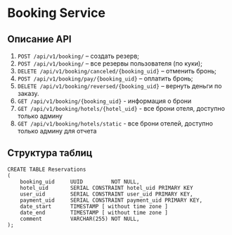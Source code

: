 # Booking Service

## Описание API
1. `POST /api/v1/booking/` – создать резерв;
2. `POST /api/v1/booking/` – все резервы пользователя (по куки);
3. `DELETE /api/v1/booking/canceled/{booking_uid}` – отменить бронь;
4. `POST /api/v1/booking/pay/{booking_uid}` – оплатить бронь;
5. `DELETE /api/v1/booking/reversed/{booking_uid}` – вернуть деньги по заказу.
6. `GET /api/v1/booking/{booking_uid}` - информация о брони
7. `GET /api/v1/booking/hotels/{hotel_uid}` - все брони отеля, доступно только админу
8. `GET /api/v1/booking/hotels/static` - все брони отелей, доступно только админу для отчета

## Структура таблиц
```postgresql
CREATE TABLE Reservations
(
    booking_uid     UUID         NOT NULL,
    hotel_uid       SERIAL CONSTRAINT hotel_uid PRIMARY KEY
    user_uid        SERIAL CONSTRAINT user_uid PRIMARY KEY,
    payment_uid     SERIAL CONSTRAINT payment_uid PRIMARY KEY,
    date_start      TIMESTAMP [ without time zone ]
    date_end        TIMESTAMP [ without time zone ]
    comment         VARCHAR(255) NOT NULL,
);